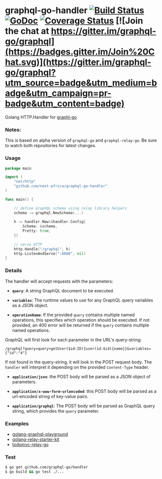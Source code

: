 # graphql-go-handler [![Build Status](https://travis-ci.org/graphql-go/handler.svg)](https://travis-ci.org/graphql-go/handler) [![GoDoc](https://godoc.org/graphql-go/handler?status.svg)](https://godoc.org/github.com/graphql-go/handler) [![Coverage Status](https://coveralls.io/repos/graphql-go/handler/badge.svg?branch=master&service=github)](https://coveralls.io/github/graphql-go/handler?branch=master) [![Join the chat at https://gitter.im/graphql-go/graphql](https://badges.gitter.im/Join%20Chat.svg)](https://gitter.im/graphql-go/graphql?utm_source=badge&utm_medium=badge&utm_campaign=pr-badge&utm_content=badge)

Golang HTTP.Handler for [graphl-go](https://github.com/next-africa/graphql-go)

### Notes:
This is based on alpha version of `graphql-go` and `graphql-relay-go`. 
Be sure to watch both repositories for latest changes.

### Usage

```go
package main

import (
	"net/http"
	"github.com/next-africa/graphql-go-handler"
)

func main() {

	// define GraphQL schema using relay library helpers
	schema := graphql.NewSchema(...)
  
	h := handler.New(&handler.Config{
		Schema: &schema,
		Pretty: true,
	})
	
	// serve HTTP
	http.Handle("/graphql", h)
	http.ListenAndServe(":8080", nil)
}
```

### Details

The handler will accept requests with
the parameters:

  * **`query`**: A string GraphQL document to be executed.

  * **`variables`**: The runtime values to use for any GraphQL query variables
    as a JSON object.

  * **`operationName`**: If the provided `query` contains multiple named
    operations, this specifies which operation should be executed. If not
    provided, an 400 error will be returned if the `query` contains multiple
    named operations.

GraphQL will first look for each parameter in the URL's query-string:

```
/graphql?query=query+getUser($id:ID){user(id:$id){name}}&variables={"id":"4"}
```

If not found in the query-string, it will look in the POST request body.
The `handler` will interpret it
depending on the provided `Content-Type` header.

  * **`application/json`**: the POST body will be parsed as a JSON
    object of parameters.

  * **`application/x-www-form-urlencoded`**: this POST body will be
    parsed as a url-encoded string of key-value pairs.

  * **`application/graphql`**: The POST body will be parsed as GraphQL
    query string, which provides the `query` parameter.


### Examples
- [golang-graphql-playground](https://github.com/graphql-go/playground)
- [golang-relay-starter-kit](https://github.com/sogko/golang-relay-starter-kit)
- [todomvc-relay-go](https://github.com/sogko/todomvc-relay-go)

### Test
```bash
$ go get github.com/graphql-go/handler
$ go build && go test ./...
